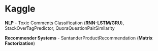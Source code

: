 # Kaggle
__NLP__ - Toxic Comments Classification (__RNN-LSTM/GRU__),
      StackOverTagPredictor, QuoraQuestionPairSimilarity<br>
      
__Recommender Systems__ - SantanderProductRecommendation (__Matrix Factorization__)
